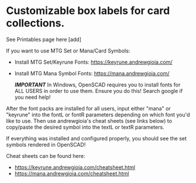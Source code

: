 # Customizable box labels for card collections.

See Printables page here [add]

If you want to use MTG Set or Mana/Card Symbols:

* Install MTG Set/Keyrune Fonts: https://keyrune.andrewgioia.com/
* Install MTG Mana Symbol Fonts: https://mana.andrewgioia.com/

    ***IMPORTANT*** In Windows, OpenSCAD requires you to install fonts for ALL USERS in order to use them. Ensure you do this! Search google if you need help!

After the font packs are installed for all users, input either "mana" or "keyrune" into the fontL or fontR parameters depending on which font you'd like to use. Then use andrewgioia's cheat sheets (see links below) to copy/paste the desired symbol into the textL or textR parameters.

If everything was installed and configured properly, you should see the set symbols rendered in OpenSCAD!

Cheat sheets can be found here:
  
* https://keyrune.andrewgioia.com/cheatsheet.html
* https://mana.andrewgioia.com/cheatsheet.html
